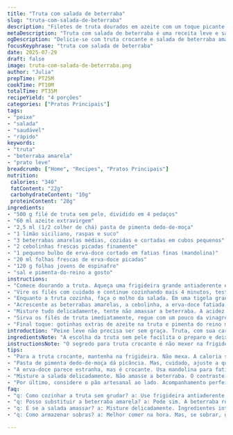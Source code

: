 ```yaml
---
title: "Truta com salada de beterraba"
slug: "truta-com-salada-de-beterraba"
description: "Filetes de truta dourados em azeite com um toque picante de pasta de pimenta, acompanhados por uma salada fresca de beterrabas amarelas, erva-doce crocante, espinafre baby e uma vinagrete cítrica. Troca da beterraba tradicional pela amarela para um sabor mais suave e visual diferenciado. Uso de caldo de limão siciliano no lugar do limão comum, trazendo aroma mais complexo. Prato leve, sem glúten, lactose, ovos ou frutos secos, ideal pra quem busca algo saudável e sofisticado em pouco tempo."
metaDescription: "Truta com salada de beterraba é uma receita leve e saborosa, perfeita para refeições saudáveis e sofisticadas."
ogDescription: "Delicie-se com truta crocante e salada de beterraba amarela, um prato fresco, perfeito para jantares rápidos e saudáveis."
focusKeyphrase: "truta com salada de beterraba"
date: 2025-07-29
draft: false
image: truta-com-salada-de-beterraba.png
author: "Julia"
prepTime: PT25M
cookTime: PT10M
totalTime: PT35M
recipeYield: "4 porções"
categories: ["Pratos Principais"]
tags:
- "peixe"
- "salada"
- "saudável"
- "rápido"
keywords:
- "truta"
- "beterraba amarela"
- "prato leve"
breadcrumb: ["Home", "Recipes", "Pratos Principais"]
nutrition: 
 calories: "340"
 fatContent: "22g"
 carbohydrateContent: "10g"
 proteinContent: "28g"
ingredients:
- "500 g filé de truta sem pele, dividido em 4 pedaços"
- "60 ml azeite extravirgem"
- "2,5 ml (1/2 colher de chá) pasta de pimenta dedo-de-moça"
- "1 limão siciliano, raspas e suco"
- "3 beterrabas amarelas médias, cozidas e cortadas em cubos pequenos"
- "2 cebolinhas frescas picadas finamente"
- "1 pequeno bulbo de erva-doce cortado em fatias finas (mandolina)"
- "20 ml folhas frescas de erva-doce picadas"
- "120 g folhas jovens de espinafre"
- "sal e pimenta-do-reino a gosto"
instructions:
- "Comece dourando a truta. Aqueça uma frigideira grande antiaderente em fogo médio-alto, coloque 30 ml de azeite. Coloque os pedaços de truta com a pele para baixo, deixe 4 minutos sem mexer até formar uma crosta dourada."
- "Vire os filés com cuidado e continue cozinhando mais 4 minutos, teste ponto conforme preferência. Retire do fogo e reserve."
- "Enquanto a truta cozinha, faça o molho da salada. Em uma tigela grande, misture o azeite restante, a pasta de pimenta, as raspas e o suco de limão siciliano. Tempere com sal e pimenta a gosto."
- "Acrescente as beterrabas amarelas, a cebolinha, a erva-doce fatiada, as folhas da erva-doce picadas e o espinafre baby."
- "Misture tudo delicadamente, tente não amassar a beterraba. A acidez do limão vai equilibrar a doçura da beterraba e o crocante da erva-doce dá contraste."
- "Sirva os filés de truta imediatamente, regue com um pouco da vinagrete, ao lado a salada. Se quiser, ofereça fatias de pão artesanal para acompanhar."
- "Final toque: gotinhas extras de azeite na truta e pimenta do reino moída na hora."
introduction: "Peixe leve não precisa ser sem graça. Truta, com sua carne delicada, se combina bem com sabores intensos e frescos. Beterraba amarela ao invés da comum traz suavidade e cor que se destacam no prato. Um toque picante da pasta de pimenta dedo-de-moça levanta o sabor sem exageros. A mistura entre crocante e macio, ácido e doce, transforma a receita em um jeito simples de comer bem e diferente. Rápido, fácil, do forno ao prato em pouco tempo. Para dias de pressa ou um jantar caprichado e sem complicação na cozinha. O limão siciliano entra para dar aroma especial, uma fruta presente em muitas receitas brasileiras modernas, deixando o prato com visual e sabor que saltam aos olhos. Nada de ingredientes pesados. Sem glúten, lactose ou ovos. Só o essencial, sabor e saúde."
ingredientsNote: "A escolha da truta sem pele facilita o preparo e deixa o peixe mais macio na boca. O azeite extravirgem deve ser de boa qualidade, para ajudar a formar uma superfície crocante na frigideira e evitar que o peixe grude. A pasta de pimenta dedo-de-moça substitui o sambal oelek original, trazendo um toque brasileiro no sabor picante, mais familiar e menos fermentado. O limão siciliano é escolhido por seu aroma distinto, substituindo o limão comum da receita original. Beterrabas amarelas entram para suavizar a doçura e para inovar no visual. A cebolinha confere levece e um toque de frescor herbáceo, enquanto a erva-doce dá crocância e um sabor anisado para equilibrar. O espinafre baby traz um verde vibrante e textura macia. Quanto ao sal e pimenta, recomenda-se ajustar ao gosto, equilibrando as notas ácidas e doces."
instructionsNote: "O segredo para truta crocante é não mexer na frigideira até que se forme uma crosta dourada. Usar uma frigideira antiaderente ajuda a não grudar e evita uso excessivo de óleo. O tempo de cozimento pode variar conforme a espessura do filé, ficar de olho para não passar do ponto. A pasta de pimenta deve ser adicionada na vinagrete para incorporar seu sabor de forma harmoniosa com o limão. O preparo da salada pode ser feito enquanto a truta cozinha, otimiza o tempo. A mandolina ajuda a fatiar a erva-doce muito fininha, garantindo leve crocância que contrasta com a beterraba macia. Misture a salada delicadamente para não danificar os ingredientes. Servir imediatamente para preservar a textura da truta e o frescor da salada. Um pão artesanal, tipo ciabatta ou pão de fermentação natural, complementa muito bem a refeição, para aproveitar o molho que fica no prato."
tips:
- "Para a truta crocante, mantenha na frigideira. Não mexa. A caloria se transforma em crocância. 4 minutos de um lado, 4 do outro. Use fogo médio-alto e frigideira antiaderente. A superfície fica perfeita. Se grudar, sai errado. Azeite de qualidade precisa, não economize. Isso faz diferença."
- "Pasta de pimenta dedo-de-moça dá picância. Mas, cuidado, ajuste a quantidade. Não quer irritar o paladar. Opte por uma marca de qualidade. Balanceie com o limão. Limão siciliano é o preferido. Aroma que encanta. Misture tudo no molho da salada. Cheiro maravilhoso. Salada perfeita também precisa de tempero."
- "A erva-doce parece estranha, mas é crocante. Usa mandolina para fatiar fininha? Se não, faca bem afiada. Salada precisa de frescor. A cebolinha dá leveza. E a beterraba amarela? Tão linda e doce, traz suavidade ao prato. Corte em cubos pequenos para uma apresentação que brilha. Olha só, o visual faz diferença."
- "Misture a salada delicadamente. Não amasse a beterraba. O contraste de texturas é essencial. O espinafre traz uma cor vibrante. E o toque final? O azeite por cima na hora de servir. Um pingo a mais de sabor. Não esqueça da pimenta moída na hora. Realça tudo, aroma e sabor em alta."
- "Por último, considere o pão artesanal ao lado. Acompanhamento perfeito para o molho do prato. Ciabatta ou pão de fermentação natural? Qualquer um se encaixa bem. Além disso, a textura do pão harmoniza. Só não deixe muito tempo exposto; frescor é crucial."
faq:
- "q: Como cozinhar a truta sem grudar? a: Use frigideira antiaderente. Azeite quente é vital. Não mexa até dourar. Isso cria a crosta. Depois vire com cuidado. O toque final é não deixar passar do ponto. Fique de olho."
- "q: Posso substituir a beterraba amarela? a: Pode sim. A beterraba roxa funciona. Mas o sabor muda. O visual também. Busque o que combina mais. Pense nas cores do prato. Sempre equilíbrio é chave aqui."
- "q: E se a salada amassar? a: Misture delicadamente. Ingredientes inteiros, aparência importa. Contraste de texturas em alta. Se a beterraba estiver mole, use menos tempo no cozimento. Experimente tudo e ajuste."
- "q: Como armazenar sobras? a: Melhor comer na hora. Mas, se sobrar, guarde na geladeira. Use pote fechado. Contudo, evite deixar muito tempo. Salada perde frescor rápido. Refeição no dia seguinte pode funcionar, mas textura muda."

---
```

